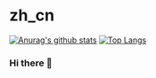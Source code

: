 # zh_cn 
[![Anurag's github stats](https://github-readme-stats.vercel.app/api?username=panyuhanng&locale=cn&show_icons=true&count_private=true&theme=react&hide_border=true&bg_color=011C32)](https://github.com/panyuhanng/)
[![Top Langs](https://github-readme-stats.vercel.app/api/top-langs/?username=panyuhanng&locale=cn&langs_count=8&layout=compact&theme=react&hide_border=true&bg_color=011C32)](https://github.com/panyuhanng/)


### Hi there 👋

<!--
**panyuhanng/panyuhanng** is a ✨ _special_ ✨ repository because its `README.md` (this file) appears on your GitHub profile.

Here are some ideas to get you started:

- 🔭 I’m currently working on ...
- 🌱 I’m currently learning ...
- 👯 I’m looking to collaborate on ...
- 🤔 I’m looking for help with ...
- 💬 Ask me about ...
- 📫 How to reach me: ...
- 😄 Pronouns: ...
- ⚡ Fun fact: ...
-->
